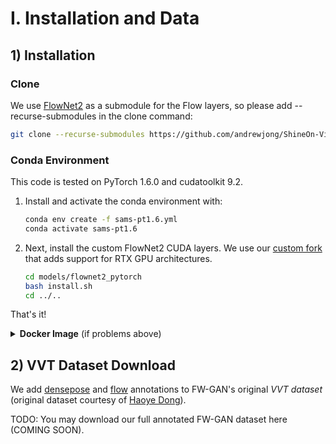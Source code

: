 # I.  Installation and Data


## 1) Installation

### Clone
We use [FlowNet2](https://github.com/NVIDIA/flownet2-pytorch) as a submodule for the 
Flow layers, so please add --recurse-submodules in the clone command:
```bash
git clone --recurse-submodules https://github.com/andrewjong/ShineOn-Virtual-Tryon.git
```


### Conda Environment
This code is tested on PyTorch 1.6.0 and cudatoolkit 9.2. 

<!---
Our system CUDA _driver_ is 10.1, though any 10.x CUDA driver should work. This code 
will NOT work if your system's CUDA driver is 9.x. If you have an 
incompatible CUDA driver, this repository can still be tested through our 
Colab notebook (COMING SOON).
-->

1) Install and activate the conda environment with:
    ```bash
    conda env create -f sams-pt1.6.yml
    conda activate sams-pt1.6
    ```
2) Next, install the custom FlowNet2 CUDA layers. We use our 
[custom fork](https://github.com/andrewjong/flownet2-pytorch-1.0.1-with-CUDA-10) that 
adds support for RTX GPU architectures.
    ```bash
   cd models/flownet2_pytorch
   bash install.sh
   cd ../..
    ```
That's it!


<details>
    <summary><b>Docker Image</b> (if problems above)</summary>
<br>
TODO: double check this works    
Having trouble with the conda install? You can try our provided [Docker Image](https://hub.docker.com/r/andrewjong/2021-wacv).

1) If you don't have Docker installed, follow NVIDIA's [Docker install guide](https://github.com/NVIDIA/nvidia-docker#getting-started).

2) Pull and run the image via:
    ```bash
    docker run -it \
    --name 2021-wacv \
    -v /PATH/TO/PROJECT_DIR:/2021-wacv-video-vton  \
    -v /data_hdd/fw_gan_vvt/:/data_hdd/fw_gan_vvt/ \
    -v /PATH_TO_WARP-CLOTH/:/data_hdd/fw_gan_vvt/train/warp-cloth \
    --gpus all --shm-size 8G \
    andrewjong/2021-wacv:latest /bin/bash
    ```
    
    And once within the Docker container, run `conda activate sams-pt1.6`.
    
</details>


## 2) VVT Dataset Download
We add 
[densepose](https://github.com/facebookresearch/detectron2/tree/master/projects/DensePose) 
and 
[flow](https://github.com/NVIDIA/flownet2-pytorch)
annotations to FW-GAN's original _VVT dataset_ 
(original dataset courtesy of [Haoye Dong](http://www.scholat.com/donghaoye)).

TODO: You may download our full annotated FW-GAN dataset here (COMING SOON).
